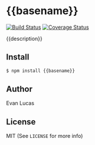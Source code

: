 # {{basename}}

[![Build Status](https://travis-ci.org/{{repository}}.svg)](https://travis-ci.org/{{repository}})
[![Coverage Status](https://coveralls.io/repos/{{repository}}/badge.svg?branch=master&service=github)](https://coveralls.io/github/{{repository}}?branch=master)

{{description}}

## Install

```bash
$ npm install {{basename}}
```

## Author

Evan Lucas

## License

MIT (See `LICENSE` for more info)
